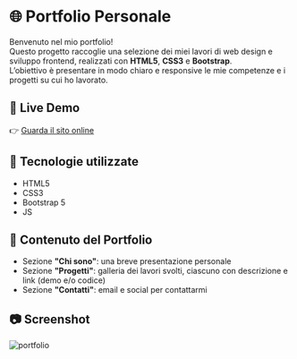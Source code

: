 # 🌐 Portfolio Personale

Benvenuto nel mio portfolio!  
Questo progetto raccoglie una selezione dei miei lavori di web design e sviluppo frontend, realizzati con **HTML5**, **CSS3** e **Bootstrap**.  
L’obiettivo è presentare in modo chiaro e responsive le mie competenze e i progetti su cui ho lavorato.

## 🚀 Live Demo

👉 [Guarda il sito online](https://kevdesign98.github.io/portfolio-html/index.html)

## 📁 Tecnologie utilizzate

- HTML5
- CSS3
- Bootstrap 5
- JS

## 📸 Contenuto del Portfolio

- Sezione **"Chi sono"**: una breve presentazione personale
- Sezione **"Progetti"**: galleria dei lavori svolti, ciascuno con descrizione e link (demo e/o codice)
- Sezione **"Contatti"**: email e social per contattarmi

## 📷 Screenshot
 ![portfolio](https://github.com/user-attachments/assets/11bd2aa9-5f3d-4c97-9b4b-5af0242cb504)
